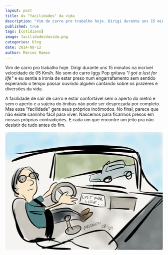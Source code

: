 ```yaml
---
layout: post
title: As "facilidades" da vida
description: "Vim de carro pro trabalho hoje. Dirigi durante uns 15 minutos na incrível velocidade de 05 Km/h. No som do carro Iggy Pop gritava I got a lust for life e eu sentia a ironia de estar preso num engarrafamento sem sentido esperando o tempo passar ouvindo alguém cantando sobre os prazeres e diversões da vida."
published: true
tags: [cotidiano]
image: facilidadesdavida.png
categories: blog
date: 2014-08-12
author: Marcos Ramon
---
```


Vim de carro pro trabalho hoje. Dirigi durante uns 15 minutos na incrível velocidade de 05 Km/h. No som do carro Iggy Pop gritava *"I got a lust for life"* e eu sentia a ironia de estar preso num engarrafamento sem sentido esperando o tempo passar ouvindo alguém cantando sobre os prazeres e diversões da vida.
    
A facilidade de sair de carro e estar confortável sem o aperto do metrô e sem o aperto e a sujeira do ônibus não pode ser desprezada por completo. Mas essa "facilidade" gera seus próprios incômodos. No final, parece que não existe caminho fácil para viver. Nascemos para ficarmos presos em nossas próprias contradições. E cada um que encontre um jeito pra não desistir de tudo antes do fim.

<img src="/assets/images/facilidadesdavida.png">
